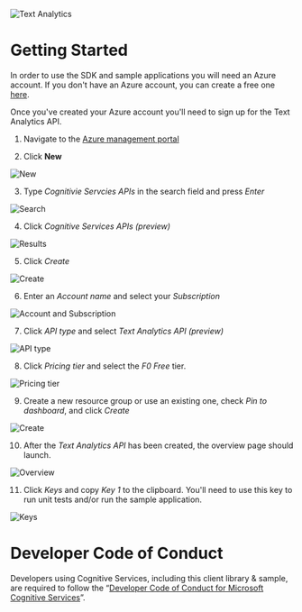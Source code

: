 ![Text Analytics](Images/TextAnalytics.png)

Getting Started
==============
In order to use the SDK and sample applications you will need an Azure account. If you don't have an Azure account, you can create a free one [here](https://azure.microsoft.com/en-us/free/).

Once you've created your Azure account you'll need to sign up for the Text Analytics API.

1. Navigate to the [Azure management portal](https://portal.azure.com)

2. Click **New**

  ![New](Images/01-getting-started/01-new.png)

3. Type _Cognitivie Servcies APIs_ in the search field and press _Enter_

  ![Search](Images/01-getting-started/02-search.png)

4. Click _Cognitive Services APIs (preview)_

  ![Results](Images/01-getting-started/03-results.png)

5. Click _Create_

  ![Create](Images/01-getting-started/04-create.png)

6. Enter an _Account name_ and select your _Subscription_

  ![Account and Subscription](Images/01-getting-started/05-account-and-subscription.png)

7. Click _API type_ and select _Text Analytics API (preview)_

  ![API type](Images/01-getting-started/06-api-type.png)

8. Click _Pricing tier_ and select the _F0 Free_ tier.

  ![Pricing tier](Images/01-getting-started/07-pricing-tier.png)

9. Create a new resource group or use an existing one, check _Pin to dashboard_, and click _Create_

  ![Create](Images/01-getting-started/08-create.png)

10. After the _Text Analytics API_ has been created, the overview page should launch.

  ![Overview](Images/01-getting-started/09-overview.png)

11. Click _Keys_ and copy _Key 1_ to the clipboard. You'll need to use this key to run unit tests and/or run the sample application.

  ![Keys](Images/01-getting-started/10-keys.png)

Developer Code of Conduct
=======

Developers using Cognitive Services, including this client library & sample, are required to follow the “[Developer Code of Conduct for Microsoft Cognitive Services](http://go.microsoft.com/fwlink/?LinkId=698895)”.
